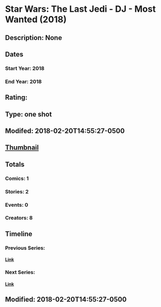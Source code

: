 # Star Wars: The Last Jedi - DJ - Most Wanted (2018)
## Description: None
## Dates
### Start Year: 2018
### End Year: 2018
## Rating: 
## Type: one shot
## Modifed: 2018-02-20T14:55:27-0500
## [Thumbnail](http://i.annihil.us/u/prod/marvel/i/mg/6/e0/5a8c7d26e9740.jpg)
## Totals
### Comics: 1
### Stories: 2
### Events: 0
### Creators: 8
## Timeline
### Previous Series: 
#### [Link]()
### Next Series: 
#### [Link]()
## Modified: 2018-02-20T14:55:27-0500